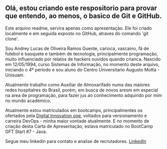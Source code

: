 ## Olá, estou criando este respositorio para provar que entendo, ao menos, o basico de Git e GitHub.
 Este arquivo readme, servira apenas como apresentação. Ele foi criado localmente e em seguida exposto no GitHub, atraves do comando 'git clone'.

 Sou Andrey Lucas de Oliveira Ramos Guente, carioca, vascaino, fã de futebol e basquete e também de tecnologia, principalmente programação, muito influenciado por relatos de hackers ouvidos quando crianca.
 Nascido em 12/05/1994, curso Sistemas de Informação, no momento deste arquivo, iniciando o 4º periodo e sou aluno do Centro Universitario Augusto Motta - Unisuam.

 Atualmente trabalho como Auxiliar de Almoxarifado numa das maiores redes hospitalres do Brasil, porém, em busca de novos aresm em especial na area de programação, para fazer jus ao conhecimento adquirido por mim no mundo academico.

 Atualmente estou matriculados em bootcamps, principalmentes os ofertados pela [Digital Innovation one](https://dio.me), voltados para versionamento e carreira DevOps - minha maior vontade atualmente. E no momento de  criação desta Carta de Apresentação, estava matriculado no BootCamp GFT Start #7 - Java.

Segue meu linkedin para contato e analise de recrutadores.
 [LinkedIn](https://www.linkedin.com/in/andreyguente/)
